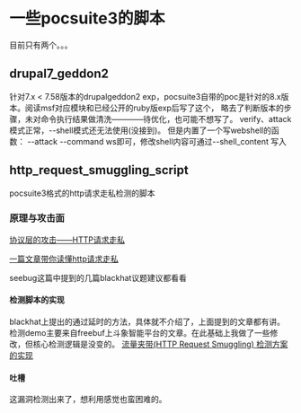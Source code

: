 # 一些pocsuite3的脚本
目前只有两个。。。
## drupal7_geddon2
针对7.x < 7.58版本的drupalgeddon2 exp，pocsuite3自带的poc是针对的8.x版本。阅读msf对应模块和已经公开的ruby版exp后写了这个，
略去了判断版本的步骤，未对命令执行结果做清洗————待优化，也可能不想写了。
verify、attack模式正常，--shell模式还无法使用(没接到)。
但是内置了一个写webshell的函数： --attack --command ws即可，修改shell内容可通过--shell_content 写入
## http_request_smuggling_script
pocsuite3格式的http请求走私检测的脚本
### 原理与攻击面

[协议层的攻击——HTTP请求走私](https://paper.seebug.org/1048/)

[一篇文章带你读懂http请求走私](http://blog.zeddyu.info/2019/12/05/HTTP-Smuggling/)

seebug这篇中提到的几篇blackhat议题建议都看看
#### 检测脚本的实现
blackhat上提出的通过延时的方法，具体就不介绍了，上面提到的文章都有讲。
检测demo主要来自freebuf上斗象智能平台的文章。在此基础上我做了一些修改，但核心检测逻辑是没变的。
[流量夹带(HTTP Request Smuggling) 检测方案的实现](https://www.freebuf.com/news/231050.html)
#### 吐槽
这漏洞检测出来了，想利用感觉也蛮困难的。
